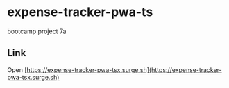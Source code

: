 # expense-tracker-pwa-ts

bootcamp project 7a

## Link

Open [https://expense-tracker-pwa-tsx.surge.sh](https://expense-tracker-pwa-tsx.surge.sh)
